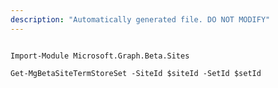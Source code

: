 ```yaml
---
description: "Automatically generated file. DO NOT MODIFY"
---
```


```powershellv2

Import-Module Microsoft.Graph.Beta.Sites

Get-MgBetaSiteTermStoreSet -SiteId $siteId -SetId $setId

```